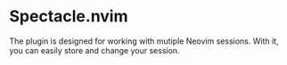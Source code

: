 # Spectacle.nvim

The plugin is designed for working with mutiple Neovim sessions. With it, you can easily store and change your session.
